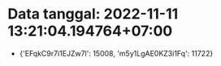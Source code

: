 # Data tanggal: 2022-11-11 13:21:04.194764+07:00

* {'EFqkC9r7i1EJZw7l': 15008, 'm5y1LgAE0KZ3i1Fq': 11722}
